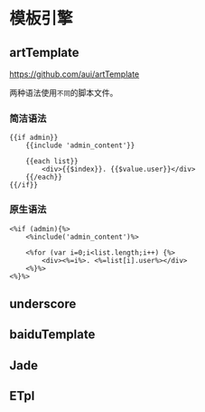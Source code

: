# 模板引擎


## artTemplate

<https://github.com/aui/artTemplate>

两种语法使用`不同`的脚本文件。


### 简洁语法

    {{if admin}}
        {{include 'admin_content'}}

        {{each list}}
            <div>{{$index}}. {{$value.user}}</div>
        {{/each}}
    {{/if}}


### 原生语法

    <%if (admin){%>
        <%include('admin_content')%>

        <%for (var i=0;i<list.length;i++) {%>
            <div><%=i%>. <%=list[i].user%></div>
        <%}%>
    <%}%>





## underscore

## baiduTemplate

## Jade

## ETpl

